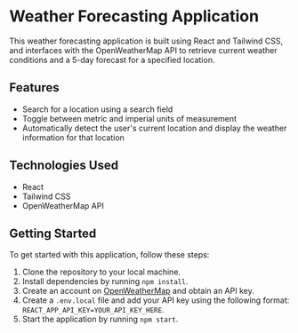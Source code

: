 # Weather Forecasting Application

This weather forecasting application is built using React and Tailwind CSS, and interfaces with the OpenWeatherMap API to retrieve current weather conditions and a 5-day forecast for a specified location.

## Features

- Search for a location using a search field
- Toggle between metric and imperial units of measurement
- Automatically detect the user's current location and display the weather information for that location

## Technologies Used

- React
- Tailwind CSS
- OpenWeatherMap API

## Getting Started

To get started with this application, follow these steps:

1. Clone the repository to your local machine.
2. Install dependencies by running `npm install`.
3. Create an account on [OpenWeatherMap](https://openweathermap.org/) and obtain an API key.
4. Create a `.env.local` file and add your API key using the following format: `REACT_APP_API_KEY=YOUR_API_KEY_HERE`.
5. Start the application by running `npm start`.
